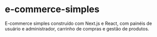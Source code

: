 # e-commerce-simples
E-commerce simples construído com Next.js e React, com painéis de usuário e administrador, carrinho de compras e gestão de produtos.
